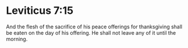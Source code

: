 # Leviticus 7:15

And the flesh of the sacrifice of his peace offerings for thanksgiving shall be eaten on the day of his offering. He shall not leave any of it until the morning.
